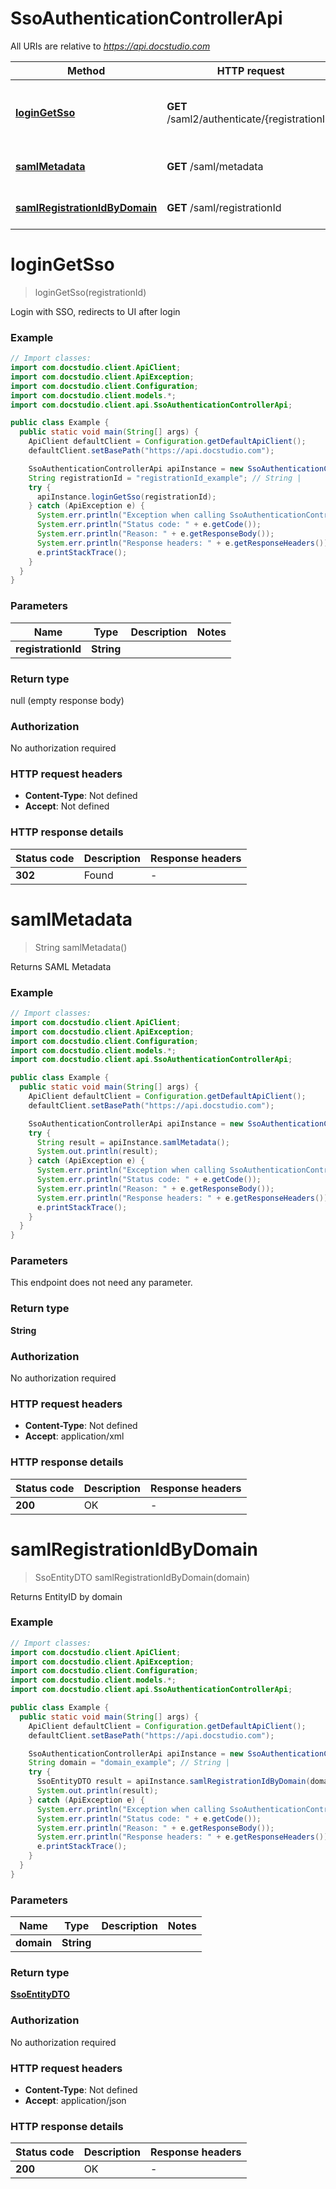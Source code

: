 # SsoAuthenticationControllerApi

All URIs are relative to *https://api.docstudio.com*

| Method | HTTP request | Description |
|------------- | ------------- | -------------|
| [**loginGetSso**](SsoAuthenticationControllerApi.md#loginGetSso) | **GET** /saml2/authenticate/{registrationId} | Login with SSO, redirects to UI after login |
| [**samlMetadata**](SsoAuthenticationControllerApi.md#samlMetadata) | **GET** /saml/metadata | Returns SAML Metadata |
| [**samlRegistrationIdByDomain**](SsoAuthenticationControllerApi.md#samlRegistrationIdByDomain) | **GET** /saml/registrationId | Returns EntityID by domain |


<a id="loginGetSso"></a>
# **loginGetSso**
> loginGetSso(registrationId)

Login with SSO, redirects to UI after login

### Example
```java
// Import classes:
import com.docstudio.client.ApiClient;
import com.docstudio.client.ApiException;
import com.docstudio.client.Configuration;
import com.docstudio.client.models.*;
import com.docstudio.client.api.SsoAuthenticationControllerApi;

public class Example {
  public static void main(String[] args) {
    ApiClient defaultClient = Configuration.getDefaultApiClient();
    defaultClient.setBasePath("https://api.docstudio.com");

    SsoAuthenticationControllerApi apiInstance = new SsoAuthenticationControllerApi(defaultClient);
    String registrationId = "registrationId_example"; // String | 
    try {
      apiInstance.loginGetSso(registrationId);
    } catch (ApiException e) {
      System.err.println("Exception when calling SsoAuthenticationControllerApi#loginGetSso");
      System.err.println("Status code: " + e.getCode());
      System.err.println("Reason: " + e.getResponseBody());
      System.err.println("Response headers: " + e.getResponseHeaders());
      e.printStackTrace();
    }
  }
}
```

### Parameters

| Name | Type | Description  | Notes |
|------------- | ------------- | ------------- | -------------|
| **registrationId** | **String**|  | |

### Return type

null (empty response body)

### Authorization

No authorization required

### HTTP request headers

 - **Content-Type**: Not defined
 - **Accept**: Not defined

### HTTP response details
| Status code | Description | Response headers |
|-------------|-------------|------------------|
| **302** | Found |  -  |

<a id="samlMetadata"></a>
# **samlMetadata**
> String samlMetadata()

Returns SAML Metadata

### Example
```java
// Import classes:
import com.docstudio.client.ApiClient;
import com.docstudio.client.ApiException;
import com.docstudio.client.Configuration;
import com.docstudio.client.models.*;
import com.docstudio.client.api.SsoAuthenticationControllerApi;

public class Example {
  public static void main(String[] args) {
    ApiClient defaultClient = Configuration.getDefaultApiClient();
    defaultClient.setBasePath("https://api.docstudio.com");

    SsoAuthenticationControllerApi apiInstance = new SsoAuthenticationControllerApi(defaultClient);
    try {
      String result = apiInstance.samlMetadata();
      System.out.println(result);
    } catch (ApiException e) {
      System.err.println("Exception when calling SsoAuthenticationControllerApi#samlMetadata");
      System.err.println("Status code: " + e.getCode());
      System.err.println("Reason: " + e.getResponseBody());
      System.err.println("Response headers: " + e.getResponseHeaders());
      e.printStackTrace();
    }
  }
}
```

### Parameters
This endpoint does not need any parameter.

### Return type

**String**

### Authorization

No authorization required

### HTTP request headers

 - **Content-Type**: Not defined
 - **Accept**: application/xml

### HTTP response details
| Status code | Description | Response headers |
|-------------|-------------|------------------|
| **200** | OK |  -  |

<a id="samlRegistrationIdByDomain"></a>
# **samlRegistrationIdByDomain**
> SsoEntityDTO samlRegistrationIdByDomain(domain)

Returns EntityID by domain

### Example
```java
// Import classes:
import com.docstudio.client.ApiClient;
import com.docstudio.client.ApiException;
import com.docstudio.client.Configuration;
import com.docstudio.client.models.*;
import com.docstudio.client.api.SsoAuthenticationControllerApi;

public class Example {
  public static void main(String[] args) {
    ApiClient defaultClient = Configuration.getDefaultApiClient();
    defaultClient.setBasePath("https://api.docstudio.com");

    SsoAuthenticationControllerApi apiInstance = new SsoAuthenticationControllerApi(defaultClient);
    String domain = "domain_example"; // String | 
    try {
      SsoEntityDTO result = apiInstance.samlRegistrationIdByDomain(domain);
      System.out.println(result);
    } catch (ApiException e) {
      System.err.println("Exception when calling SsoAuthenticationControllerApi#samlRegistrationIdByDomain");
      System.err.println("Status code: " + e.getCode());
      System.err.println("Reason: " + e.getResponseBody());
      System.err.println("Response headers: " + e.getResponseHeaders());
      e.printStackTrace();
    }
  }
}
```

### Parameters

| Name | Type | Description  | Notes |
|------------- | ------------- | ------------- | -------------|
| **domain** | **String**|  | |

### Return type

[**SsoEntityDTO**](SsoEntityDTO.md)

### Authorization

No authorization required

### HTTP request headers

 - **Content-Type**: Not defined
 - **Accept**: application/json

### HTTP response details
| Status code | Description | Response headers |
|-------------|-------------|------------------|
| **200** | OK |  -  |

